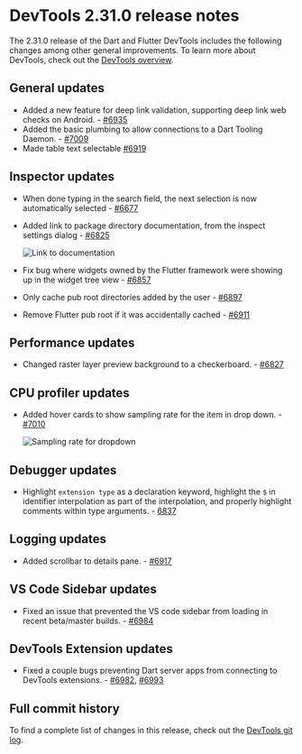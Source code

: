 # DevTools 2.31.0 release notes

The 2.31.0 release of the Dart and Flutter DevTools
includes the following changes among other general improvements.
To learn more about DevTools, check out the
[DevTools overview](https://docs.flutter.dev/tools/devtools).

## General updates

* Added a new feature for deep link validation,
  supporting deep link web checks on Android. - [#6935](https://github.com/flutter/devtools/pull/6935)
* Added the basic plumbing to allow connections to a Dart Tooling Daemon. - [#7009](https://github.com/flutter/devtools/pull/7009)
* Made table text selectable [#6919](https://github.com/flutter/devtools/pull/6919)

## Inspector updates

* When done typing in the search field, the
  next selection is now automatically selected - [#6677](https://github.com/flutter/devtools/pull/6677)
* Added link to package directory documentation,
  from the inspect settings dialog - [#6825](https://github.com/flutter/devtools/pull/6825)

  ![Link to documentation](/assets/docs/tools/devtools/release-notes/images-2.31.0/link-to-doc.png "Link to documentation")

* Fix bug where widgets owned by the Flutter framework were
  showing up in the widget tree view - [#6857](https://github.com/flutter/devtools/pull/6857)
* Only cache pub root directories added by the user - [#6897](https://github.com/flutter/devtools/pull/6897)
* Remove Flutter pub root if it was accidentally cached - [#6911](https://github.com/flutter/devtools/pull/6911)

## Performance updates

* Changed raster layer preview background to a checkerboard. - [#6827](https://github.com/flutter/devtools/pull/6827)

## CPU profiler updates

* Added hover cards to show sampling rate for the item in drop down. - [#7010](https://github.com/flutter/devtools/pull/7010)

  ![Sampling rate for dropdown](/assets/docs/tools/devtools/release-notes/images-2.31.0/hover-for-dropdown.png "Sampling rate for dropdown")

## Debugger updates

* Highlight `extension type` as a declaration keyword,
  highlight the `$` in identifier interpolation as part of the interpolation,
  and properly highlight comments within type arguments. - [6837](https://github.com/flutter/devtools/pull/6837)

## Logging updates

* Added scrollbar to details pane. - [#6917](https://github.com/flutter/devtools/pull/6917)

## VS Code Sidebar updates

* Fixed an issue that prevented the VS code sidebar from
  loading in recent beta/master builds. - [#6984](https://github.com/flutter/devtools/pull/6984)

## DevTools Extension updates

* Fixed a couple bugs preventing Dart server apps from
  connecting to DevTools extensions. - [#6982](https://github.com/flutter/devtools/pull/6982), [#6993](https://github.com/flutter/devtools/pull/6993)

## Full commit history

To find a complete list of changes in this release, check out the
[DevTools git log](https://github.com/flutter/devtools/tree/v2.31.0).
